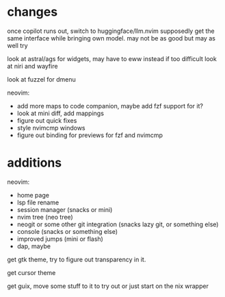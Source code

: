 # changes

once copilot runs out, switch to huggingface/llm.nvim
supposedly get the same interface while bringing own model.
may not be as good but may as well try

look at astral/ags for widgets, may have to eww instead if too difficult
look at niri and wayfire

look at fuzzel for dmenu

neovim:
- add more maps to code companion, maybe add fzf support for it?
- look at mini diff, add mappings
- figure out quick fixes
- style nvimcmp windows
- figure out binding for previews for fzf and nvimcmp

# additions

neovim:
- home page
- lsp file rename
- session manager (snacks or mini)
- nvim tree (neo tree)
- neogit or some other git integration (snacks lazy git, or something else)
- console (snacks or something else)
- improved jumps (mini or flash)
- dap, maybe

get gtk theme, try to figure out transparency in it.

get cursor theme

get guix, move some stuff to it to try out
or just start on the nix wrapper
